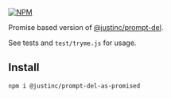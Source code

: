 [![NPM](https://nodei.co/npm/@justinc/prompt-del-as-promised.png?downloads=true)](https://nodei.co/npm/@justinc/prompt-del-as-promised/)

Promise based version of [@justinc/prompt-del](https://www.npmjs.com/package/@justinc/prompt-del).

See tests and `test/tryme.js` for usage.

## Install

`npm i @justinc/prompt-del-as-promised`
